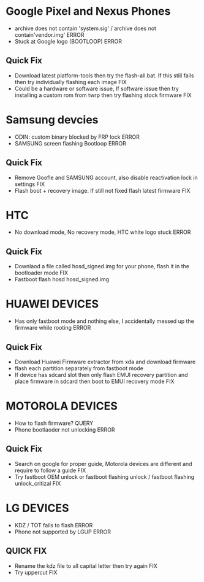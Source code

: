 
# Google Pixel and Nexus Phones
* archive does not contain 'system.sig' / archive does not contain'vendor.img' ERROR
* Stuck at Google logo (BOOTLOOP) ERROR
## Quick Fix
* Download latest platform-tools then try the flash-all.bat. If this still fails then try individually flashing each image FIX
* Could be a hardware or software issue, If software issue then try installing a custom rom from twrp then try flashing stock firmware FIX

# Samsung devcies
* ODIN: custom binary blocked by FRP lock ERROR
* SAMSUNG screen flashing Bootloop ERROR
## Quick Fix
* Remove Goofle and SAMSUNG account, also disable reactivation lock in settings FIX
* Flash boot + recovery image. If still not fixed flash latest firmware FIX

# HTC
* No download mode, No recovery mode, HTC white logo stuck ERROR
## Quick Fix
* Downlaod a file called hosd_signed.img for your phone, flash it in the bootloader mode FIX
* Fastboot flash hosd hosd_signed.img

# HUAWEI DEVICES
* Has only fastboot mode and nothing else, I accidentally messed up the firmware while rooting ERROR
## Quick Fix
* Download Huawei Firmware extractor from xda and download firmware
* flash each partition separately from fastboot mode
* If device has sdcard slot then only flash EMUI recovery partition and place firmware in sdcard then boot to EMUI recovery mode FIX

# MOTOROLA DEVICES
* How to flash firmware? QUERY
* Phone bootlaoder not unlocking ERROR
## Quick Fix
* Search on google for proper guide, Motorola devices are different and require to follow a guide FIX
* Try fastboot OEM unlock or fastboot flashing unlock / fastboot flashing unlock_critizal FIX

# LG DEVICES
* KDZ / TOT fails to flash ERROR
* Phone not supported by LGUP ERROR
## QUICK FIX
* Rename the kdz file to all capital letter then try again FIX
* Try uppercut FIX

